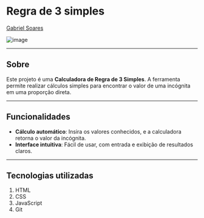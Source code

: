# Regra de 3 simples

[Gabriel Soares](https://www.linkedin.com/in/gabriel-soares-3098782b0/)

![image](https://github.com/user-attachments/assets/948de912-fd80-447b-acf7-fcb8892eb40f)

---

## Sobre
Este projeto é uma **Calculadora de Regra de 3 Simples**. A ferramenta permite realizar cálculos simples para encontrar o valor de uma incógnita em uma proporção direta.

---

## Funcionalidades
- **Cálculo automático**: Insira os valores conhecidos, e a calculadora retorna o valor da incógnita.
- **Interface intuitiva**: Fácil de usar, com entrada e exibição de resultados claros.

---

## Tecnologias utilizadas
1. HTML
2. CSS
3. JavaScript
4. Git
